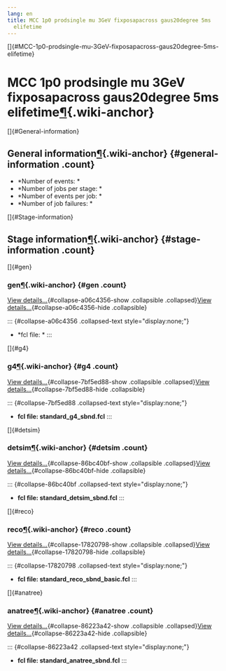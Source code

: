 ```yaml
---
lang: en
title: MCC 1p0 prodsingle mu 3GeV fixposapacross gaus20degree 5ms
  elifetime
---
```


[]{#MCC-1p0-prodsingle-mu-3GeV-fixposapacross-gaus20degree-5ms-elifetime}

MCC 1p0 prodsingle mu 3GeV fixposapacross gaus20degree 5ms elifetime[¶](#MCC-1p0-prodsingle-mu-3GeV-fixposapacross-gaus20degree-5ms-elifetime){.wiki-anchor}
============================================================================================================================================================

[]{#General-information}

General information[¶](#General-information){.wiki-anchor} {#general-information .count}
----------------------------------------------------------

-   \*Number of events: \*
-   \*Number of jobs per stage: \*
-   \*Number of events per job: \*
-   \*Number of job failures: \*

[]{#Stage-information}

Stage information[¶](#Stage-information){.wiki-anchor} {#stage-information .count}
------------------------------------------------------

[]{#gen}

### gen[¶](#gen){.wiki-anchor} {#gen .count}

[View details\...](#){#collapse-a06c4356-show .collapsible
.collapsed}[View details\...](#){#collapse-a06c4356-hide .collapsible}

::: {#collapse-a06c4356 .collapsed-text style="display:none;"}
-   \*fcl file: \*
:::

[]{#g4}

### g4[¶](#g4){.wiki-anchor} {#g4 .count}

[View details\...](#){#collapse-7bf5ed88-show .collapsible
.collapsed}[View details\...](#){#collapse-7bf5ed88-hide .collapsible}

::: {#collapse-7bf5ed88 .collapsed-text style="display:none;"}
-   **fcl file: standard\_g4\_sbnd.fcl**
:::

[]{#detsim}

### detsim[¶](#detsim){.wiki-anchor} {#detsim .count}

[View details\...](#){#collapse-86bc40bf-show .collapsible
.collapsed}[View details\...](#){#collapse-86bc40bf-hide .collapsible}

::: {#collapse-86bc40bf .collapsed-text style="display:none;"}
-   **fcl file: standard\_detsim\_sbnd.fcl**
:::

[]{#reco}

### reco[¶](#reco){.wiki-anchor} {#reco .count}

[View details\...](#){#collapse-17820798-show .collapsible
.collapsed}[View details\...](#){#collapse-17820798-hide .collapsible}

::: {#collapse-17820798 .collapsed-text style="display:none;"}
-   **fcl file: standard\_reco\_sbnd\_basic.fcl**
:::

[]{#anatree}

### anatree[¶](#anatree){.wiki-anchor} {#anatree .count}

[View details\...](#){#collapse-86223a42-show .collapsible
.collapsed}[View details\...](#){#collapse-86223a42-hide .collapsible}

::: {#collapse-86223a42 .collapsed-text style="display:none;"}
-   **fcl file: standard\_anatree\_sbnd.fcl**
:::
